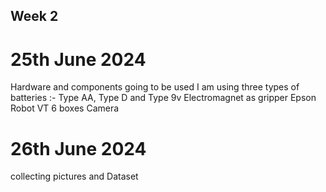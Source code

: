 
##  Week 2

# 25th June 2024
Hardware and components going to be used
I am using three types of batteries :- Type AA, Type D and Type 9v
Electromagnet as gripper
Epson Robot VT 6
boxes
Camera


# 26th June 2024
collecting pictures and Dataset
